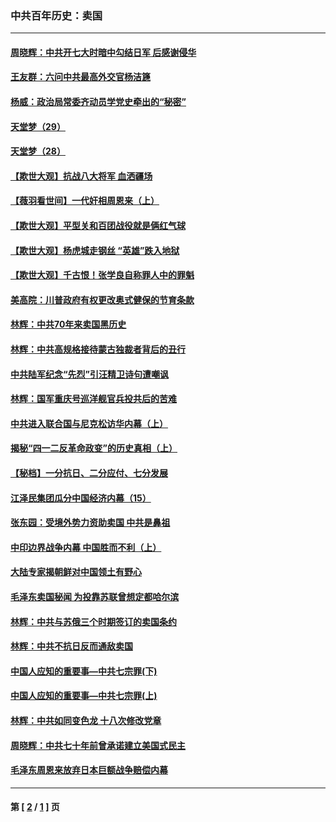 ### 中共百年历史：卖国
---
#### [周晓辉：中共开七大时暗中勾结日军 后感谢侵华](../../pages/nf1176117/n12921960.md?05120430) 
#### [王友群：六问中共最高外交官杨洁篪](../../pages/nf1176117/n12836495.md?05120430) 
#### [杨威：政治局常委齐动员学党史牵出的“秘密”](../../pages/nf1176117/n12764642.md?05120430) 
#### [天堂梦（29）](../../pages/nf1176117/n12408465.md?05120430) 
#### [天堂梦（28）](../../pages/nf1176117/n12408309.md?05120430) 
#### [【欺世大观】抗战八大将军 血洒疆场](../../pages/nf1176117/n12357044.md?05120430) 
#### [【薇羽看世间】一代奸相周恩来（上）](../../pages/nf1176117/n12401109.md?05120430) 
#### [【欺世大观】平型关和百团战役就是俩红气球](../../pages/nf1176117/n12359157.md?05120430) 
#### [【欺世大观】杨虎城走钢丝 “英雄”跌入地狱](../../pages/nf1176117/n12358840.md?05120430) 
#### [【欺世大观】千古恨！张学良自称罪人中的罪魁](../../pages/nf1176117/n12358629.md?05120430) 
#### [美高院：川普政府有权更改奥式健保的节育条款](../../pages/nf1176117/n12242171.md?05120430) 
#### [林辉：中共70年来卖国黑历史](../../pages/nf1176117/n11552181.md?05120430) 
#### [林辉：中共高规格接待蒙古独裁者背后的丑行](../../pages/nf1176117/n11225005.md?05120430) 
#### [中共陆军纪念“先烈”引汪精卫诗句遭嘲讽](../../pages/nf1176117/n11153345.md?05120430) 
#### [林辉：国军重庆号巡洋舰官兵投共后的苦难](../../pages/nf1176117/n10997801.md?05120430) 
#### [中共进入联合国与尼克松访华内幕（上）](../../pages/nf1176117/n10138788.md?05120430) 
#### [揭秘“四一二反革命政变”的历史真相（上）](../../pages/nf1176117/n9996650.md?05120430) 
#### [【秘档】一分抗日、二分应付、七分发展](../../pages/nf1176117/n9331484.md?05120430) 
#### [江泽民集团瓜分中国经济内幕（15）](../../pages/nf1176117/n9268584.md?05120430) 
#### [张东园：受境外势力资助卖国 中共是鼻祖](../../pages/nf1176117/n9272480.md?05120430) 
#### [中印边界战争内幕 中国胜而不利（上）](../../pages/nf1176117/n9252458.md?05120430) 
#### [大陆专家揭朝鲜对中国领土有野心](../../pages/nf1176117/n9074056.md?05120430) 
#### [毛泽东卖国秘闻 为投靠苏联曾想定都哈尔滨](../../pages/nf1176117/n9058631.md?05120430) 
#### [林辉：中共与苏俄三个时期签订的卖国条约](../../pages/nf1176117/n9036062.md?05120430) 
#### [林辉：中共不抗日反而通敌卖国](../../pages/nf1176117/n8840492.md?05120430) 
#### [中国人应知的重要事—中共七宗罪(下)](../../pages/nf1176117/n8823799.md?05120430) 
#### [中国人应知的重要事—中共七宗罪(上)](../../pages/nf1176117/n8819770.md?05120430) 
#### [林辉：中共如同变色龙 十八次修改党章](../../pages/nf1176117/n8811129.md?05120430) 
#### [周晓辉：中共七十年前曾承诺建立美国式民主](../../pages/nf1176117/n8809061.md?05120430) 
#### [毛泽东周恩来放弃日本巨额战争赔偿内幕](../../pages/nf1176117/n8697753.md?05120430) 

---
#### 第 [ [2](./2.md?05120430) / [1](./1.md?05120430) ] 页
